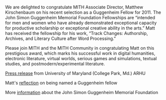 We are delighted to congratulate MITH Associate Director, Matthew Kirschenbaum on his recent selection as a Guggenheim Fellow for 2011. The John Simon Guggenheim Memorial Foundation Fellowships are “intended for men and women who have already demonstrated exceptional capacity for productive scholarship or exceptional creative ability in the arts.” Matt has received the fellowship for his work, “Track Changes: Authorship, Archives, and Literary Culture after Word Processing.”

Please join MITH and the MITH Community in congratulating Matt on this prestigious award, which marks his successful work in digital humanities, electronic literature, virtual worlds, serious games and simulations, textual studies, and postmodern/experimental literature.

[Press release](http://www.arhu.umd.edu/news/two-umd-profs-named-guggenheim-fellows) from University of Maryland (College Park, Md.) ARHU

Matt's [reflection](http://mkirschenbaum.wordpress.com/2011/04/10/track-changes/) on being named a Guggenheim fellow

More [information](http://www.gf.org/) about the John Simon Guggenheim Memorial Foundation